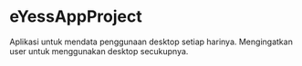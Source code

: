 # eYessAppProject
Aplikasi untuk mendata penggunaan desktop setiap harinya. Mengingatkan user untuk menggunakan desktop secukupnya.
